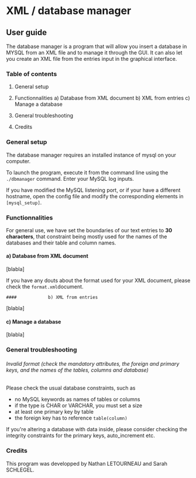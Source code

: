 # 		XML / database manager

## 			User guide



The database manager is a program that will allow you insert a database in MYSQL from an XML file and to manage it through the GUI. It can also let you create an XML file from the entries input in the graphical interface. 



### 	Table of contents

1) General setup

2) Functionnalities
	a) Database from XML document
	b) XML from entries
	c) Manage a database

3) General troubleshooting

4) Credits



### 	General setup

The database manager requires an installed instance of mysql on your computer.

To launch the program, execute it from the command line using the  `./dbmanager` command. Enter your MySQL log inputs.

If you have modified the MySQL listening port, or if your have a different hostname, open the config file and modify the corresponding elements in `[mysql_setup]`.



### 	Functionnalities

For general use, we have set the boundaries of our text entries to **30 characters**, that constraint being mostly used for the names of the databases and their table and column names.

#### 			a) Database from XML document

[blabla]

If you have any douts about the format used for your XML document, please check the `format.xml`document.

	#### 			b) XML from entries

[blabla]

#### 			c) Manage a database

[blabla]



### 	General troubleshooting

###### Invalid format (check the mandatory attributes, the foreign and primary keys, and the names of the tables, columns and database)

Please check the usual database constraints, such as

- no MySQL keywords as names of tables or columns
- if the type is CHAR or VARCHAR, you must set a size
- at least one primary key by table
- the foreign key has to reference `table(column)`

If you're altering a database with data inside, please consider checking the integrity constraints for the primary keys, auto_increment etc.



### 	Credits

This program was developped by Nathan LETOURNEAU and Sarah SCHLEGEL.

